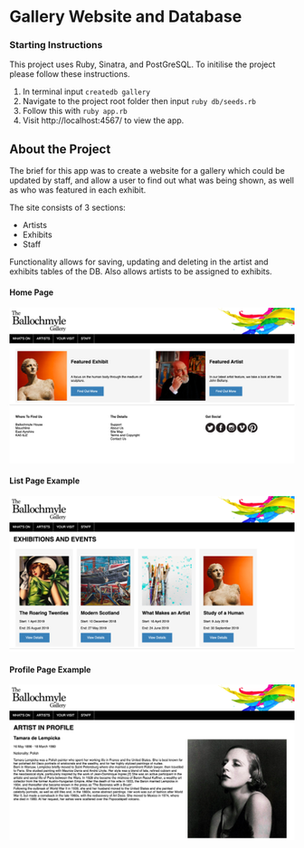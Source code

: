 # Gallery Website and Database

### Starting Instructions

This project uses Ruby, Sinatra, and PostGreSQL. To initilise the project please follow these instructions.

1. In terminal input ``createdb gallery``  
2. Navigate to the project root folder then input ``ruby db/seeds.rb``  
3. Follow this with ``ruby app.rb``  
4. Visit http://localhost:4567/ to view the app.

## About the Project

The brief for this app was to create a website for a gallery which could be updated by staff, and allow a user to find out what was being shown, as well as who was featured in each exhibit.

The site consists of 3 sections:
- Artists
- Exhibits
- Staff

Functionality allows for saving, updating and deleting in the artist and exhibits tables of the DB. Also allows artists to be assigned to exhibits.

#### Home Page
![Home Page](/public/images/Screenshot_HP.png)

#### List Page Example
![Home Page](/public/images/Screenshot_List.png)

#### Profile Page Example
![Home Page](/public/images/Screenshot-Profile.png)
